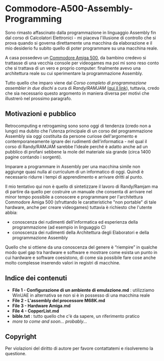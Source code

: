 # Commodore-A500-Assembly-Programming
Sono rimasto affascinato dalla programmazione in linguaggio Assembly fin dal corso di Calcolatori Elettronici - mi piaceva l'illusione di controllo che si prova quando si governa direttamente una macchina da elaborazione e il mio desiderio fu subito quello di poter programmare su una macchina reale.

A casa possedevo un [Commodore Amiga 500](https://cinosarge.altervista.org/restauro-del-commodore-amiga-500/), da bambino credevo si trattasse di una vecchia console per videogames ma poi mi sono reso conto che si trattava di un vero e proprio computer: finalmente avevo una architettura reale su cui sperimentare la programmazione Assembly.

Tutto quello che imparo viene dal _Corso completo di programmazione assembler in due dischi_ a cura di _Randy/RAMJAM_ ([qui il link](http://corsodiassembler.ramjam.it/)), tuttavia, credo che sia necessario questo argomento in maniera diversa per motivi che illustrerò nel prossimo paragrafo.

## Motivazioni e pubblico
Retrocomputing e retrogaming sono sono oggi di tendenza (credo non a lungo) ma dubito che l’utenza principale di un corso del programmazione Assembly sia oggi costituita da persone curiose dell'argomento e contemporaneamente ignare dei rudimenti dell’informatica - nel qual il corso di Randy/RAMJAM sarebbe l’ideale perché è adatto anche ad un pubblico di profani sebbene la mole del materiale sia grande (circa 1400 pagine contando i sorgenti).

Imparare a programmare in Assembly per una macchina simile non aggiunge quasi nulla al curriculum di un informatico di oggi. Quindi è necessario ridurre i tempi di apprendimento e arrivare dritti al punto.

Il mio tentativo qui non è quello di sintetizzare il lavoro di Randy/Ramjam ma di partire da quello per costruire un manuale che consenta di arrivare nel minor tempo possibile a conoscere e programmare per l'architettura Commodore Amiga 500 (sfruttando le caratteristiche "non portable" di tale hardware, anche per creare videogames) tuttavia è richiesto che l'utente abbia:
- conoscenza dei rudimenti dell'informatica ed esperienza della programmazione (ad esempio in linguaggio C)
- conoscenza dei rudimenti della Architettura degli Elaboratori e della programmazione Assembly

Quello che si ottiene da una conoscenza del genere è “riempire” in qualche modo quel gap tra hardware e software e mostrare come esista un punto in cui hardware e software coesistono, di come sia possibile fare cose anche molto complesse inserendo valori in registri di macchine.

## Indice dei contenuti
- **File 1 - Configurazione di un ambiente di emulazione.md** : utilizziamo WinUAE in alternativa se non si è in possesso di una macchina reale
- **File 2 - L'assembly del processore M68K.md**
- **File 3 - Hardware Amiga.md**
- **File 4 - CopperList.md**
- **bible.txt** : tutto quello che c'è da sapere, un riferimento pratico
- _more to come and soon... probably..._

## Copyright
Per violazioni del diritto di autore per favore contattatemi e risolveremo la questione.
